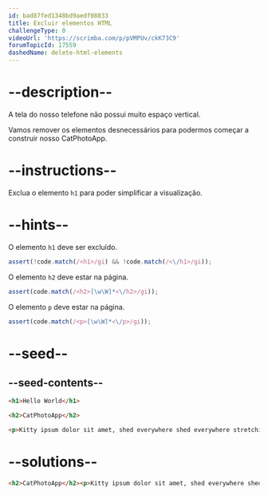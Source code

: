 ```yaml
---
id: bad87fed1348bd9aedf08833
title: Excluir elementos HTML
challengeType: 0
videoUrl: 'https://scrimba.com/p/pVMPUv/ckK73C9'
forumTopicId: 17559
dashedName: delete-html-elements
---
```


# --description--

A tela do nosso telefone não possui muito espaço vertical.

Vamos remover os elementos desnecessários para podermos começar a construir nosso CatPhotoApp.

# --instructions--

Exclua o elemento `h1` para poder simplificar a visualização.

# --hints--

O elemento `h1` deve ser excluído.

```js
assert(!code.match(/<h1>/gi) && !code.match(/<\/h1>/gi));
```

O elemento `h2` deve estar na página.

```js
assert(code.match(/<h2>[\w\W]*<\/h2>/gi));
```

O elemento `p` deve estar na página.

```js
assert(code.match(/<p>[\w\W]*<\/p>/gi));
```

# --seed--

## --seed-contents--

```html
<h1>Hello World</h1>

<h2>CatPhotoApp</h2>

<p>Kitty ipsum dolor sit amet, shed everywhere shed everywhere stretching attack your ankles chase the red dot, hairball run catnip eat the grass sniff.</p>
```

# --solutions--

```html
<h2>CatPhotoApp</h2><p>Kitty ipsum dolor sit amet, shed everywhere shed everywhere stretching attack your ankles chase the red dot, hairball run catnip eat the grass sniff.</p>
```

